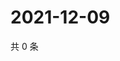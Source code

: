 # 2021-12-09

共 0 条

<!-- BEGIN WEIBO -->
<!-- 最后更新时间 Thu Dec 09 2021 23:12:28 GMT+0800 (China Standard Time) -->

<!-- END WEIBO -->
